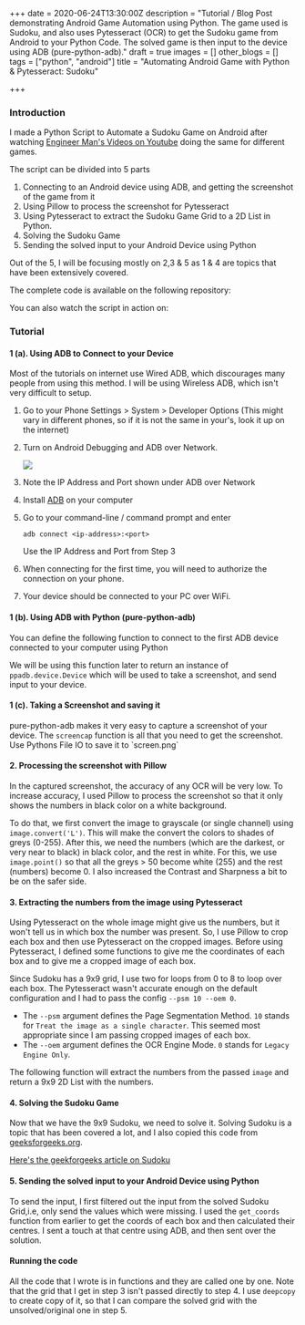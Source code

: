 +++
date = 2020-06-24T13:30:00Z
description = "Tutorial / Blog Post demonstrating Android Game Automation using Python. The game used is Sudoku, and also uses Pytesseract (OCR) to get the Sudoku game from Android to your Python Code. The solved game is then input to the device using ADB (pure-python-adb)."
draft = true
images = []
other_blogs = []
tags = ["python", "android"]
title = "Automating Android Game with Python & Pytesseract: Sudoku"

+++
### Introduction

I made a Python Script to Automate a Sudoku Game on Android after watching [Engineer Man's Videos on Youtube](https://www.youtube.com/channel/UCrUL8K81R4VBzm-KOYwrcxQ) doing the same for different games.

The script can be divided into 5 parts

1. Connecting to an Android device using ADB, and getting the screenshot of the game from it
2. Using Pillow to process the screenshot for Pytesseract
3. Using Pytesseract to extract the Sudoku Game Grid to a 2D List in Python.
4. Solving the Sudoku Game
5. Sending the solved input to your Android Device using Python

Out of the 5, I will be focusing mostly on 2,3 & 5 as 1 & 4 are topics that have been extensively covered.

The complete code is available on the following repository:

You can also watch the script in action on:

### Tutorial

#### 1 (a). Using ADB to Connect to your Device

Most of the tutorials on internet use Wired ADB, which discourages many people from using this method. I will be using Wireless ADB, which isn't very difficult to setup.

1. Go to your Phone Settings > System > Developer Options (This might vary in different phones, so if it is not the same in your's, look it up on the internet)
2. Turn on Android Debugging and ADB over Network.

   ![](/uploads/screenshot_20200605-114625_settings-2.png)
3. Note the IP Address and Port shown under ADB over Network
4. Install [ADB]() on your computer
5. Go to your command-line / command prompt and enter

       adb connect <ip-address>:<port>

   Use the IP Address and Port from Step 3
6. When connecting for the first time, you will need to authorize the connection on your phone.
7. Your device should be connected to your PC over WiFi.

#### 1 (b). Using ADB with Python (pure-python-adb)

You can define the following function to connect to  the first ADB device connected to your computer using Python

We will be using this function later to return an instance of `ppadb.device.Device` which will be used to take a screenshot, and send input to your device.

#### 1 (c). Taking a Screenshot and saving it

pure-python-adb makes it very easy to capture a screenshot of your device. The `screencap` function is all that you need to get the screenshot. Use Pythons File IO to save it to \`screen.png\`

#### 2. Processing the screenshot with Pillow

In the captured screenshot, the accuracy of any OCR will be very low. To increase accuracy, I used Pillow to process the screenshot so that it only shows the numbers in black color on a white background. 

To do that, we first convert the image to grayscale (or single channel) using `image.convert('L')`. This will make the convert the colors to shades of greys (0-255). After this, we need the numbers (which are the darkest, or very near to black) in black color, and the rest in white. For this, we use `image.point()`  so that all the greys > 50  become white (255) and the rest (numbers) become 0. I also increased the Contrast and Sharpness a bit to be on the safer side.

#### 3.  Extracting the numbers from the image using Pytesseract

Using Pytesseract on the whole image might give us the numbers, but it won't tell us in which box the number was present. So, I use Pillow to crop each box and then use Pytesseract on the cropped images. Before using Pytesseract, I defined some functions to give me the coordinates of each box and to give me a cropped image of each box.

Since Sudoku has a 9x9 grid, I use two for loops from 0 to 8 to loop over each box. The Pytesseract wasn't accurate enough on the default configuration and I had to pass the config `--psm 10 --oem 0`. 

* The `--psm` argument defines the Page Segmentation Method. `10` stands for `Treat the image as a single character`. This seemed most appropriate since I am passing cropped images of each box.
* The `--oem` argument defines the OCR Engine Mode. `0` stands for `Legacy Engine Only`. 

The following function will extract the numbers from the passed `image` and return a 9x9 2D List with the numbers.

#### 4. Solving the Sudoku Game

Now that we have the 9x9 Sudoku, we need to solve it. Solving Sudoku is a topic that has been covered a lot, and I also copied this code from [geeksforgeeks.org](https://www.geeksforgeeks.org/ "geeksforgeeks.org/"). 

[Here's the geekforgeeks article on Sudoku](https://www.geeksforgeeks.org/sudoku-backtracking-7/)

#### 5. Sending the solved input to your Android Device using Python

To send the input, I first filtered out the input from the solved Sudoku Grid,i.e, only send the values which were missing. I used the `get_coords` function from earlier to get the coords of each box and then calculated their centres. I sent a touch at that centre using ADB, and then sent over the solution.

#### Running the code

All the code that I wrote is in functions and they are called one by one. Note that the grid that I get in step 3 isn't passed directly to step 4. I use `deepcopy` to create copy of it, so that I can compare the solved grid with the unsolved/original one in step 5.